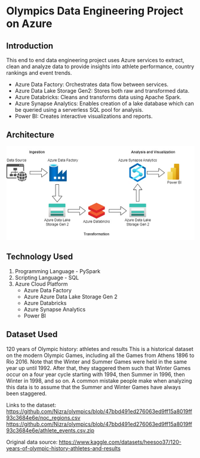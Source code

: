 # Olympics Data Engineering Project on Azure

## Introduction

This end to end data engineering project uses Azure services to extract, clean and analyze data to provide insights into athlete performance, country rankings and event trends.
- Azure Data Factory: Orchestrates data flow between services.
- Azure Data Lake Storage Gen2: Stores both raw and transformed data.
- Azure Databricks: Cleans and transforms data using Apache Spark.
- Azure Synapse Analytics: Enables creation of a lake database which can be queried using a serverless SQL pool for analysis.
- Power BI: Creates interactive visualizations and reports.

## Architecture
![Project Architecture](Olympics_Architecture.drawio.jpg)

## Technology Used
1. Programming Language - PySpark
2. Scripting Language - SQL
3. Azure Cloud Platform
   * Azure Data Factory
   * Azure Azure Data Lake Storage Gen 2
   * Azure Databricks
   * Azure Synapse Analytics
   * Power BI

## Dataset Used
120 years of Olympic history: athletes and results
This is a historical dataset on the modern Olympic Games, including all the Games from Athens 1896 to Rio 2016.
Note that the Winter and Summer Games were held in the same year up until 1992. After that, they staggered them such that Winter Games occur on a four year cycle starting with 1994, then Summer in 1996, then Winter in 1998, and so on. A common mistake people make when analyzing this data is to assume that the Summer and Winter Games have always been staggered.

Links to the dataset: 
https://github.com/Nizra/olympics/blob/47bbd491ed276063ed9ff15a8019ff93c3684e6e/noc_regions.csv
https://github.com/Nizra/olympics/blob/47bbd491ed276063ed9ff15a8019ff93c3684e6e/athlete_events.csv.zip

Original data source: https://www.kaggle.com/datasets/heesoo37/120-years-of-olympic-history-athletes-and-results

